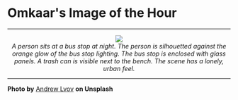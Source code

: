 # Omkaar's Image of the Hour

---

<div align="center">

<a href="https://unsplash.com/photos/a-person-waits-at-a-bus-stop-at-night-JKVgdHnkNmg">
  <img src="https://images.unsplash.com/photo-1747681476477-8f8df64a863d?crop=entropy&cs=tinysrgb&fit=max&fm=jpg&ixid=M3w3NjA2Nzh8MHwxfHJhbmRvbXx8fHx8fHx8fDE3NTAzMDkyMDB8&ixlib=rb-4.1.0&q=80&w=1080" style="max-width:100%; height:auto;">
</a>

<br>
<i>A person sits at a bus stop at night. The person is silhouetted against the orange glow of the bus stop lighting. The bus stop is enclosed with glass panels. A trash can is visible next to the bench. The scene has a lonely, urban feel.</i>

</div>

---

**Photo by** [Andrew Lvov](https://unsplash.com/@lvovandrewph) **on Unsplash**
